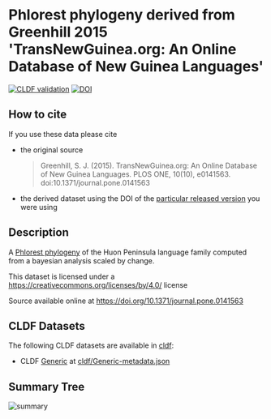 # Phlorest phylogeny derived from Greenhill 2015 'TransNewGuinea.org: An Online Database of New Guinea Languages'

[![CLDF validation](https://github.com/phlorest/greenhill2015/workflows/CLDF-validation/badge.svg)](https://github.com/phlorest/greenhill2015/actions?query=workflow%3ACLDF-validation)
[![DOI](https://zenodo.org/badge/DOI/10.5281/zenodo.8250076.svg)](https://doi.org/10.5281/zenodo.8250076)

## How to cite

If you use these data please cite
- the original source
  > Greenhill, S. J. (2015). TransNewGuinea.org: An Online Database of New Guinea Languages. PLOS ONE, 10(10), e0141563. doi:10.1371/journal.pone.0141563
- the derived dataset using the DOI of the [particular released version](../../releases/) you were using

## Description

A [Phlorest phylogeny](https://github.com/phlorest) of the Huon Peninsula language family computed from a bayesian analysis scaled by change.


This dataset is licensed under a https://creativecommons.org/licenses/by/4.0/ license

Source available online at https://doi.org/10.1371/journal.pone.0141563


## CLDF Datasets

The following CLDF datasets are available in [cldf](cldf):

- CLDF [Generic](https://github.com/cldf/cldf/tree/master/modules/Generic) at [cldf/Generic-metadata.json](cldf/Generic-metadata.json)

## Summary Tree

![summary](https://raw.githubusercontent.com/phlorest/greenhill2015/main/summary_tree.svg)